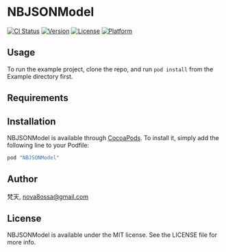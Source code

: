 # NBJSONModel

[![CI Status](http://img.shields.io/travis/梵天/NBJSONModel.svg?style=flat)](https://travis-ci.org/梵天/NBJSONModel)
[![Version](https://img.shields.io/cocoapods/v/NBJSONModel.svg?style=flat)](http://cocoapods.org/pods/NBJSONModel)
[![License](https://img.shields.io/cocoapods/l/NBJSONModel.svg?style=flat)](http://cocoapods.org/pods/NBJSONModel)
[![Platform](https://img.shields.io/cocoapods/p/NBJSONModel.svg?style=flat)](http://cocoapods.org/pods/NBJSONModel)

## Usage

To run the example project, clone the repo, and run `pod install` from the Example directory first.

## Requirements

## Installation

NBJSONModel is available through [CocoaPods](http://cocoapods.org). To install
it, simply add the following line to your Podfile:

```ruby
pod "NBJSONModel"
```

## Author

梵天, nova8ossa@gmail.com

## License

NBJSONModel is available under the MIT license. See the LICENSE file for more info.
